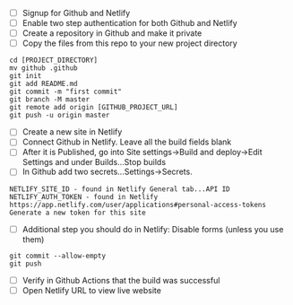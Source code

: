 - [ ] Signup for Github and Netlify
- [ ] Enable two step authentication for both Github and Netlify
- [ ] Create a repository in Github and make it private
- [ ] Copy the files from this repo to your new project directory

```
cd [PROJECT_DIRECTORY]
mv github .github
git init
git add README.md
git commit -m "first commit"
git branch -M master
git remote add origin [GITHUB_PROJECT_URL]
git push -u origin master
```

- [ ] Create a new site in Netlify
- [ ] Connect Github in Netlify. Leave all the build fields blank
- [ ] After it is Published, go into Site settings->Build and deploy->Edit Settings and under Builds...Stop builds
- [ ] In Github add two secrets...Settings->Secrets.
```
NETLIFY_SITE_ID - found in Netlify General tab...API ID
NETLIFY_AUTH_TOKEN - found in Netlify https://app.netlify.com/user/applications#personal-access-tokens Generate a new token for this site
```

- [ ] Additional step you should do in Netlify: Disable forms (unless you use them)

```
git commit --allow-empty
git push
```

- [ ] Verify in Github Actions that the build was successful
- [ ] Open Netlify URL to view live website
